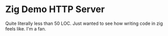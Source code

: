 # Zig Demo HTTP Server

Quite literally less than 50 LOC. Just wanted to see how writing code in zig
feels like. I'm a fan.
